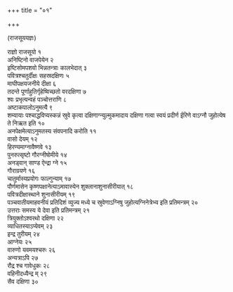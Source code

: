 +++
title = "०१"

+++
  
(राजसूययज्ञः)

राज्ञो राजसूयो १  
अनिष्टिनो वाजपेयेन २  
इष्टिसोमपशवो भिन्नतन्त्राः कालभेदात् ३  
पवित्रश्चतुर्दीक्षः सहस्रदक्षिणः ५  
माघीपक्षयजनीये दीक्षा ६  
तदन्ते पूर्णाहुतिर्गृहेष्विच्छतो वरदक्षिणा ७  
श्वः प्रभृत्यन्वहं पञ्चोत्तराणि ८  
अष्टाकपालोऽनुमत्यै ९  
शम्यायाः पश्चाद्धविप्यस्कन्नं स्रुवे कृत्वा दक्षिणाग्न्युल्मुकमादाय दक्षिणा गत्वा स्वयं प्रदीर्ण ईरिणे वाऽग्नौ जुहोत्येष ते निऋत इति १०  
अनपेक्षमेत्याऽनुमतस्य संवपनादि करोति ११  
वासो देयम् १२  
हिरण्यमाग्नावैष्णवे १३  
पुनरुत्सृष्टो गौरग्नीषोमीये १४  
अनड्वान् साण्ड ऐन्द्रा ग्ने १५  
गौराग्रयणे १६  
चातुर्मास्यप्रयोगः फाल्गुन्याम् १७  
पौर्णमासेन कृष्णपक्षानेत्याऽमावास्येन शुक्लानाशुनासीरीयात् १८  
पवित्रदीक्षास्थाने शुनासीरीयम् १९  
पञ्चवातीयमाहवनीयं प्रतिदिशं व्युज्य मध्ये च स्रुवेणाऽग्निषु जुहोत्यग्निनेत्रेभ्य इति प्रतिमन्त्रम् २०  
उत्तराः समस्य ये देवा इति प्रतिमन्त्रम् २१  
त्रियुक्तोऽश्वरथो दक्षिणा २२  
व्याधितस्याऽप्येवम् २३  
इन्द्र तुरीयम् २४  
आग्नेयः २५  
वारुणो यवमयश्चरुः २६  
अन्यत्राऽपि २७  
रौद्र श्च गावेधुकः २८  
वहिनीदध्यैन्द्र म् २९  
सैव दक्षिणा ३०  
